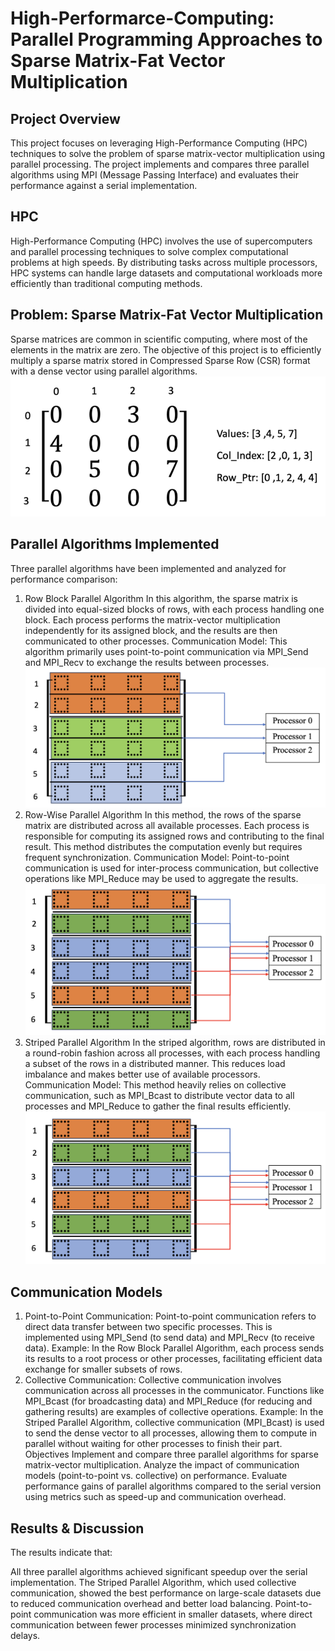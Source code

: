 # High-Performarce-Computing: Parallel Programming Approaches to Sparse Matrix-Fat Vector Multiplication
## Project Overview
This project focuses on leveraging High-Performance Computing (HPC) techniques to solve the problem of sparse matrix-vector multiplication using parallel processing. The project implements and compares three parallel algorithms using MPI (Message Passing Interface) and evaluates their performance against a serial implementation.

## HPC
High-Performance Computing (HPC) involves the use of supercomputers and parallel processing techniques to solve complex computational problems at high speeds. By distributing tasks across multiple processors, HPC systems can handle large datasets and computational workloads more efficiently than traditional computing methods.

## Problem: Sparse Matrix-Fat Vector Multiplication
Sparse matrices are common in scientific computing, where most of the elements in the matrix are zero. The objective of this project is to efficiently multiply a sparse matrix stored in Compressed Sparse Row (CSR) format with a dense vector using parallel algorithms.
![GitHub](Images/CSR-Transformation.png)

## Parallel Algorithms Implemented
Three parallel algorithms have been implemented and analyzed for performance comparison:

1. Row Block Parallel Algorithm
In this algorithm, the sparse matrix is divided into equal-sized blocks of rows, with each process handling one block.
Each process performs the matrix-vector multiplication independently for its assigned block, and the results are then communicated to other processes.
Communication Model: This algorithm primarily uses point-to-point communication via MPI_Send and MPI_Recv to exchange the results between processes.
![GitHub](Images/Row-Block.png)
2. Row-Wise Parallel Algorithm
In this method, the rows of the sparse matrix are distributed across all available processes. Each process is responsible for computing its assigned rows and contributing to the final result.
This method distributes the computation evenly but requires frequent synchronization.
Communication Model: Point-to-point communication is used for inter-process communication, but collective operations like MPI_Reduce may be used to aggregate the results.
![GitHub](Images/Row-Wise.png)
3. Striped Parallel Algorithm
In the striped algorithm, rows are distributed in a round-robin fashion across all processes, with each process handling a subset of the rows in a distributed manner.
This reduces load imbalance and makes better use of available processors.
Communication Model: This method heavily relies on collective communication, such as MPI_Bcast to distribute vector data to all processes and MPI_Reduce to gather the final results efficiently.
![GitHub](Images/Striped.png)

## Communication Models
1. Point-to-Point Communication:
Point-to-point communication refers to direct data transfer between two specific processes. This is implemented using MPI_Send (to send data) and MPI_Recv (to receive data).
Example: In the Row Block Parallel Algorithm, each process sends its results to a root process or other processes, facilitating efficient data exchange for smaller subsets of rows.
2. Collective Communication:
Collective communication involves communication across all processes in the communicator. Functions like MPI_Bcast (for broadcasting data) and MPI_Reduce (for reducing and gathering results) are examples of collective operations.
Example: In the Striped Parallel Algorithm, collective communication (MPI_Bcast) is used to send the dense vector to all processes, allowing them to compute in parallel without waiting for other processes to finish their part.
Objectives
Implement and compare three parallel algorithms for sparse matrix-vector multiplication.
Analyze the impact of communication models (point-to-point vs. collective) on performance.
Evaluate performance gains of parallel algorithms compared to the serial version using metrics such as speed-up and communication overhead.
## Results & Discussion
The results indicate that:

All three parallel algorithms achieved significant speedup over the serial implementation.
The Striped Parallel Algorithm, which used collective communication, showed the best performance on large-scale datasets due to reduced communication overhead and better load balancing.
Point-to-point communication was more efficient in smaller datasets, where direct communication between fewer processes minimized synchronization delays.
